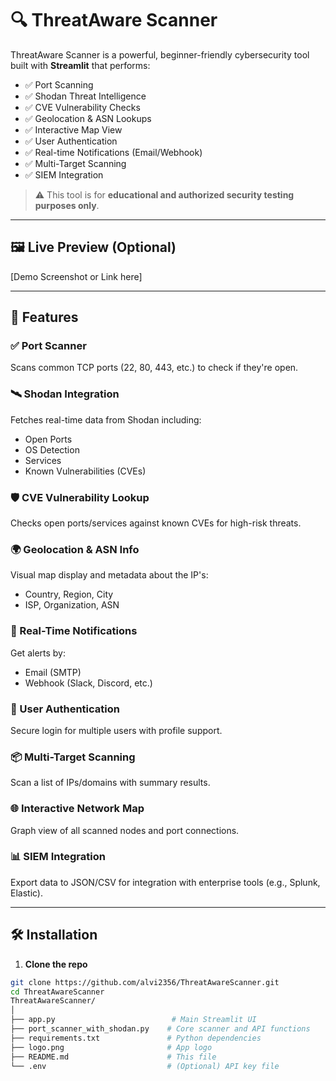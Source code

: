 # 🔍 ThreatAware Scanner

ThreatAware Scanner is a powerful, beginner-friendly cybersecurity tool built with **Streamlit** that performs:

- ✅ Port Scanning
- ✅ Shodan Threat Intelligence
- ✅ CVE Vulnerability Checks
- ✅ Geolocation & ASN Lookups
- ✅ Interactive Map View
- ✅ User Authentication
- ✅ Real-time Notifications (Email/Webhook)
- ✅ Multi-Target Scanning
- ✅ SIEM Integration

> ⚠️ This tool is for **educational and authorized security testing purposes only**.

---

## 🖼️ Live Preview (Optional)
[Demo Screenshot or Link here]

---

## 🚀 Features

### ✅ Port Scanner  
Scans common TCP ports (22, 80, 443, etc.) to check if they're open.

### 🛰️ Shodan Integration  
Fetches real-time data from Shodan including:
- Open Ports
- OS Detection
- Services
- Known Vulnerabilities (CVEs)

### 🛡️ CVE Vulnerability Lookup  
Checks open ports/services against known CVEs for high-risk threats.

### 🌍 Geolocation & ASN Info  
Visual map display and metadata about the IP's:
- Country, Region, City  
- ISP, Organization, ASN

### 🔔 Real-Time Notifications  
Get alerts by:
- Email (SMTP)
- Webhook (Slack, Discord, etc.)

### 👥 User Authentication  
Secure login for multiple users with profile support.

### 📦 Multi-Target Scanning  
Scan a list of IPs/domains with summary results.

### 🌐 Interactive Network Map  
Graph view of all scanned nodes and port connections.

### 📊 SIEM Integration  
Export data to JSON/CSV for integration with enterprise tools (e.g., Splunk, Elastic).

---

## 🛠️ Installation

1. **Clone the repo**
```bash
git clone https://github.com/alvi2356/ThreatAwareScanner.git
cd ThreatAwareScanner
ThreatAwareScanner/
│
├── app.py                          # Main Streamlit UI
├── port_scanner_with_shodan.py    # Core scanner and API functions
├── requirements.txt               # Python dependencies
├── logo.png                       # App logo
├── README.md                      # This file
└── .env                           # (Optional) API key file



